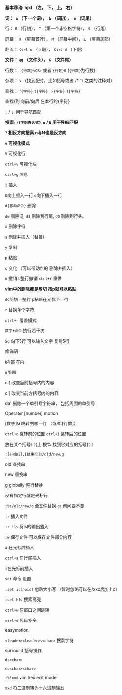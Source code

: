 **基本移动: hjkl （左， 下， 上， 右）**

**词：` w` （下一个词），` b` （词初），` e` （词尾）**

行： `0` （行初）， `^` （第一个非空格字符）， `$` （行尾）

屏幕： `H` （屏幕首行）， `M` （屏幕中间）， `L` （屏幕底部）

翻页： `Ctrl-u` （上翻）， `Ctrl-d` （下翻）

**文件： `gg` （文件头）， `G` （文件尾）**

行数： `:{行数}<CR>` 或者 `{行数}G` (`{行数}`为行数)

杂项： **`%`** （找到配对，比如括号或者 /* */ 之类的注释对）

查找： `f{字符}` `t{字符}` ` F{字符}` `T{字符}`

查找/到 向前/向后 在本行的{字符}

`,` / `; `用于导航匹配

**搜索: `/{正则表达式}`, `n` / `N` 用于导航匹配**

**`?` 相反方向搜索 n与N也是反方向**



**`v` 可视化模式**

`V` 可视化行

`ctrl+v` 可视化块

`ctrl+g` 信息



`i` 插入

`O`向上插入一行 `o`向下插入一行

`d{移动命令}` 删除

`dw` 删除词, `d$` 删除到行尾, `d0` 删除到行头。

`x` 删除字符

`s` 删除并插入（替换）

`y` 复制

`p` 粘贴

`c` 变化 （可以带动作的 删除并插入）

`u` 撤销 `U`整行撤销 `ctrl+r` 重做

**vim中的删除都是剪切 按p就可以粘贴**

`dd`剪切一整行 `p`粘贴在光标下一行

`r` 替换单个字符

`ctrl+r` 覆盖模式



`数字+命令` 执行若干次

`5o` 向下5行 可以输入文字 复制5行



修饰语

i内部 在内

a周围

ci( 改变当前括号内的内容

ci[ 改变当前方括号内的内容

da' 删除一个单引号字符串， 包括周围的单引号



Operator [number] motion



[数字]G 跳转到哪一行 （或者:[行数]）

`ctrl+o` 跳转前的位置 `ctrl+I` 跳转后的位置

放在某个括号`[({`上 按% 找到它对应的括号`})]`



`:[开始行],[结束行]s/old/new/g`

old 查找串

new 替换串

g globally 整行替换

没有指定行就是光标行



`:%s/old/new/g` 全文件替换 `gc` 询问要不要



`:r` 插入文件

`:r !ls` 将ls的输出插入

`:w` 保存文件 可以保存文件部分内容



`a` 在光标后插入

`ctrl+a` 在行尾插入

`i`在光标前插入



`set` 命令 设置

`:set ic(noic)` 忽略大小写 （暂时忽略可以在/xxx后加上c）

`:set hls` 搜索高亮



`ctrl+w` 在窗口之间跳转

`ctrl+d` 代码补全



easymotion

`<leader><leader>s<char>` 搜索字符



surround 括号操作

`ds<char>`

`cs<char><char>`



`:%!xxd` vim hex edit mode

`xxd` 将二进制转为十六进制输出

